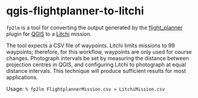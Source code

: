 # qgis-flightplanner-to-litchi
`fp2lm` is a tool for converting the output generated by the [flight_planner](https://github.com/JMG30/flight_planner) plugin for [QGIS](https://www.qgis.org/en/site/) to a [Litchi](https://flylitchi.com) mission.

The tool expects a CSV file of waypoints.  Litchi limits missions to 99 waypoints; therefore, for this workflow, waypoints are only used for course changes.  Photograph intervals be set by measuring the distance between projection centres in QGIS, and configuring Litchi to photograph at equal distance intervals.  This technique will produce sufficient results for most applications. 

Usage: `% fp2lm FlightplannerMission.csv > LitchiMission.csv`

